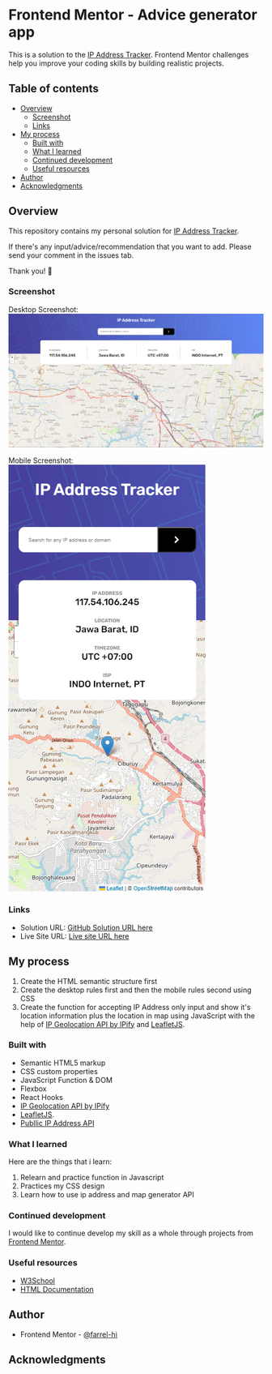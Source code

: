 # Frontend Mentor - Advice generator app

This is a solution to the [IP Address Tracker](https://www.frontendmentor.io/challenges/ip-address-tracker-I8-0yYAH0). Frontend Mentor challenges help you improve your coding skills by building realistic projects. 
## Table of contents

- [Overview](#overview)
  - [Screenshot](#screenshot)
  - [Links](#links)
- [My process](#my-process)
  - [Built with](#built-with)
  - [What I learned](#what-i-learned)
  - [Continued development](#continued-development)
  - [Useful resources](#useful-resources)
- [Author](#author)
- [Acknowledgments](#acknowledgments)

## Overview
This repository contains my personal solution for [IP Address Tracker](https://www.frontendmentor.io/challenges/ip-address-tracker-I8-0yYAH0).

If there's any input/advice/recommendation that you want to add. Please send your comment in the issues tab.

Thank you! 🙏

### Screenshot

Desktop Screenshot:
![](./screenshot/desktop-screenshot.png)

Mobile Screenshot:
![](./screenshot/mobile-screenshot.png)


### Links

- Solution URL: [GitHub Solution URL here](https://github.com/farrel-hi/ip-address-tracker-react)
- Live Site URL: [Live site URL here](https://farrel-hi.github.io/ip-address-tracker-react/)

## My process
1. Create the HTML semantic structure first
2. Create the desktop rules first and then the mobile rules second using CSS
3. Create the function for accepting IP Address only input and show it's location information plus the location in map using JavaScript with the help of [IP Geolocation API by IPify](https://geo.ipify.org/) and [LeafletJS](https://leafletjs.com/).

### Built with

- Semantic HTML5 markup
- CSS custom properties
- JavaScript Function & DOM
- Flexbox
- React Hooks
- [IP Geolocation API by IPify](https://geo.ipify.org/)
- [LeafletJS](https://leafletjs.com/).
- [Publlic IP Address API](https://www.ipify.org/)

### What I learned

Here are the things that i learn:
1. Relearn and practice function in Javascript
2. Practices my CSS design
3. Learn how to use ip address and map generator API

### Continued development

I would like to continue develop my skill as a whole through projects from [Frontend Mentor](https://www.frontendmentor.io/).

### Useful resources

- [W3School](https://www.w3schools.com/)
- [HTML Documentation](https://developer.mozilla.org/en-US/docs/Web/HTML)

## Author

- Frontend Mentor - [@farrel-hi](https://www.frontendmentor.io/profile/farrel-hi)

## Acknowledgments
